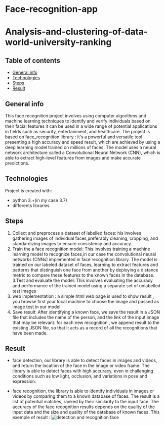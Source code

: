 # Face-recognition-app
# Analysis-and-clustering-of-data-world-university-ranking
## Table of contents
* [General info](#general-info)
* [Technologies](#technologies)
* [Steps](#steps)
* [Result](#Result)

## General info
This face recognition project  involves using computer algorithms and machine learning techniques to identify and verify individuals 
based on their facial features  it can be used in a wide range of potential applications in fields such as security, entertainment, and healthcare.
The project is based on  face_recognition library : it's a powerful and versatile tool  presenting a high accuracy and speed result, which are achieved by using a deep learning model trained
on millions of faces. The model uses a neural network architecture called a Convolutional Neural Network (CNN),
which is able to extract high-level features from images and make accurate predictions.


## Technologies
Project is created with:
* python 3.+(in my case 3.7)
* differents libraries 

## Steps
1. Collect and preprocess a dataset of labelled faces: his involves gathering images of individual faces,preferably  cleaning, cropping, and standardizing images 
to ensure consistency and accuracy.
2. Train  the a face recognition model: This involves  training a machine learning model to recognize faces,in our case the convolutional neural networks (CNNs) implemented in face recognition library. 
The model is trained on our  labeled dataset of faces, learning to extract features and patterns that distinguish one face from another by deploying a distance metric to compare these features to the known faces in the database.
3.Test and evaluate the model: This involves evaluating the accuracy and performance of the trained model using a separate set of unlabelled test images 
4. web implementation : a simple html web page is used to show result , you browse first  your local machine to choose the image and passed  as image test in our model
5. Save result: After identifying a known face, we save the result in a JSON file that includes the name of the person, and the link of the input image that may be relevant.
for  each  new recognition , we append result to the existing JSON file, so that it acts as a record of all the recognitions that have been made.

## Result 
* face detection, our library is able to detect faces in images and videos, and return the location of the face in the image or video frame.
The library is able to detect faces with high accuracy, even in challenging conditions such as low light, occlusion, and variations in pose and expression.

* face recognition, the library is able to identify individuals in images or videos by comparing them to a known database of faces. 
The result is a list of potential matches, ranked by their similarity to the input face.
The accuracy of the face recognition results depends on the quality of the input data and the size and quality of the database of known faces.
This exemple of result :
![detection and recognition face](image_url)
